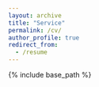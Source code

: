 ```yaml
---
layout: archive
title: "Service"
permalink: /cv/
author_profile: true
redirect_from:
  - /resume
---
```


{% include base_path %}


<!-- Research Experience
======

Work Experience
====== -->
